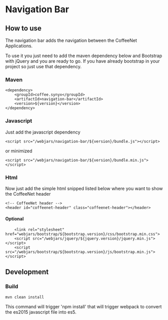 # Navigation Bar

## How to use

The navigation bar adds the navigation between the CoffeeNet Applications.

To use it you just need to add the maven dependency below and Bootstrap with jQuery and you are ready to go.
If you have already bootstrap in your project so just use that dependency.

### Maven

```
<dependency>
    <groupId>coffee.synyx</groupId>
    <artifactId>navigation-bar</artifactId>
    <version>${version}</version>
</dependency>
```

### Javascript

Just add the javascript dependency

```
<script src="/webjars/navigation-bar/${version}/bundle.js"></script>
```

or minimized

```
<script src="/webjars/navigation-bar/${version}/bundle.min.js"></script>
```

### Html

Now just add the simple html snipped listed below where you want to show the CoffeeNet header

```
<!-- CoffeeNet header -->
<header id="coffeenet-header" class="coffeenet-header"></header>
```

#### Optional

```
    <link rel="stylesheet" href="webjars/bootstrap/${bootstrap.version}/css/bootstrap.min.css">
    <script src="/webjars/jquery/${jquery.version}/jquery.min.js"></script>
    <script src="/webjars/bootstrap/${bootstrap.version}/js/bootstrap.min.js"></script>
```

## Development

### Build

```
mvn clean install
```

This command will trigger 'npm install' that will trigger webpack to convert the es2015 javascript file into es5.